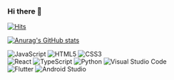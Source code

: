 ### Hi there 👋

[![Hits](https://hits.seeyoufarm.com/api/count/incr/badge.svg?url=https%3A%2F%2Fgithub.com%2Fgjbae1212%2Fhit-counter)](https://hits.seeyoufarm.com)

<!--
https://github.com/mazassumnida/mazassumnida 
-->
[![Anurag's GitHub stats](https://github-readme-stats.vercel.app/api?username=ssg-js&show_icons=true&theme=onedark)](https://github.com/anuraghazra/github-readme-stats)

<!--
https://simpleicons.org/
-->
![JavaScript](https://img.shields.io/badge/JavaScript-F7DF1E.svg?&style=for-the-badge&logo=JavaScript&logoColor=white) 
![HTML5](https://img.shields.io/badge/html5-E34F26.svg?&style=for-the-badge&logo=html5&logoColor=white) 
![CSS3](https://img.shields.io/badge/css3-1572B6.svg?&style=for-the-badge&logo=css3&logoColor=white) 
<br> 
![React](https://img.shields.io/badge/react-61DAFB.svg?&style=for-the-badge&logo=react&logoColor=white) 
![TypeScript](https://img.shields.io/badge/typescript-3178C6.svg?&style=for-the-badge&logo=typescript&logoColor=white)
![Python](https://img.shields.io/badge/python-3776AB.svg?&style=for-the-badge&logo=python&logoColor=white) 
![Visual Studio Code](https://img.shields.io/badge/Visual%20Studio%20Code-007ACC.svg?&style=for-the-badge&logo=Visual%20Studio%20Code&logoColor=white)
<br>
![Flutter](https://img.shields.io/badge/flutter-02569B.svg?&style=for-the-badge&logo=flutter&logoColor=#2569B)
![Android Studio](https://img.shields.io/badge/Android%20Studio-3DDC84.svg?&style=for-the-badge&logo=Android%20Studio&logoColor=white)




<!--
**ssg-js/ssg-js** is a ✨ _special_ ✨ repository because its `README.md` (this file) appears on your GitHub profile.

Here are some ideas to get you started:

- 🔭 I’m currently working on ...
- 🌱 I’m currently learning ...
- 👯 I’m looking to collaborate on ...
- 🤔 I’m looking for help with ...
- 💬 Ask me about ...
- 📫 How to reach me: ...
- 😄 Pronouns: ...
- ⚡ Fun fact: ...
-->
